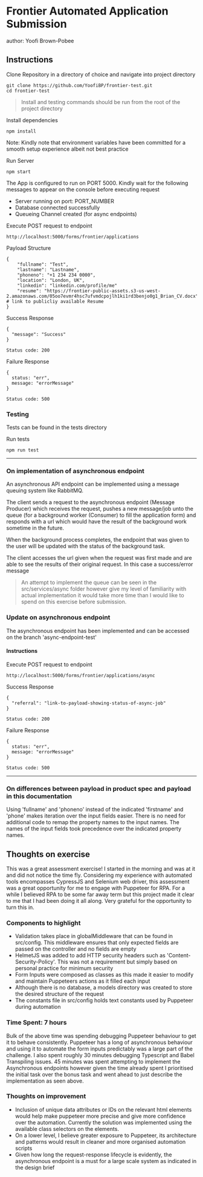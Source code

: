 # Frontier Automated Application Submission

author: Yoofi Brown-Pobee

## Instructions

Clone Repository in a directory of choice and navigate into project directory

    git clone https://github.com/YoofiBP/frontier-test.git
    cd frontier-test

> Install and testing commands should be run from the root of the project directory

Install dependencies

    npm install

Note: Kindly note that environment variables have been committed for a smooth setup experience albeit not best practice

Run Server

    npm start

The App is configured to run on PORT 5000. Kindly wait for the following messages to appear on the console before executing request
* Server running on port: PORT_NUMBER
* Database connected successfully
* Queueing Channel created (for async endpoints)


Execute POST request to endpoint

    http://localhost:5000/forms/frontier/applications

Payload Structure

    {
        "fullname": "Test",
        "lastname": "Lastname",
        "phoneno": "+1 234 234 0000",
        "location": "London, UK",
        "linkedin": "linkedin.com/profile/me"
        "resume": "https://frontier-public-assets.s3-us-west-2.amazonaws.com/05oo7evmr4hsc7ufvmdcpojlh1ki1rd3benjo0g1_Brian_CV.docx"  # link to publicliy available Resume
    }

Success Response

    {
      "message": "Success"
    }

    Status code: 200

Failure Response

    {
      status: "err",
      message: "errorMessage"
    }

    Status code: 500

### Testing

Tests can be found in the tests directory

Run tests

    npm run test

---

### On implementation of asynchronous endpoint

An asynchronous API endpoint can be implemented using a message queuing system like RabbitMQ.

The client sends a request to the asynchronous endpoint (Message Producer) which receives the request, pushes a new message/job unto the queue
(for a background worker (Consumer) to fill the application form) and responds with a url which would have the result of the
background work sometime in the future.

When the background process completes,
the endpoint that was given to the user will be updated with the status of the background task.

The client accesses the url given when the request was first made and are able to see the results of their original request. In this case
a success/error message

> An attempt to implement the queue can be seen in the src/services/async folder however give my
> level of familiarity with actual implementation it would take more time than I would like to spend on
> this exercise before submission.

### Update on asynchronous endpoint

The asynchronous endpoint has been implemented and can be accessed on the branch 'async-endpoint-test'

#### Instructions

Execute POST request to endpoint

    http://localhost:5000/forms/frontier/applications/async

Success Response

    {
      "referral": "link-to-payload-showing-status-of-async-job"
    }

    Status code: 200

Failure Response

    {
      status: "err",
      message: "errorMessage"
    }

    Status code: 500

---
### On differences between payload in product spec and payload in this documentation

Using 'fullname' and 'phoneno' instead of the indicated 'firstname' and 'phone' makes iteration over the input fields
easier. There is no need for additional code to remap the property names to the input names. The names of the input fields took
precedence over the indicated property names.

## Thoughts on exercise

This was a great assessment exercise! I started in the morning and was at it and did not notice the time fly.
Considering my experience with automated tools encompasses CypressJS and Selenium web driver, this assessment was
a great opportunity for me to engage with Puppeteer for RPA. For a while I believed RPA to be some far away term but
this project made it clear to me that I had been doing it all along. Very grateful for the opportunity to turn this in.

### Components to highlight

- Validation takes place in globalMiddleware that can be found in src/config. This middleware ensures that only expected fields are passed on the controller and no fields are empty
- HelmetJS was added to add HTTP security headers such as 'Content-Security-Policy'. This was not a requirement but simply based on personal practice for minimum security
- Form Inputs were composed as classes as this made it easier to modify and maintain Puppeteers actions as it filled each input
- Although there is no database, a models directory was created to store the desired structure of the request
- The constants file in src/config holds text constants used by Puppeteer during automation

### Time Spent: 7 hours

Bulk of the above time was spending debugging Puppeteer behaviour to get it to behave
consistently. Puppeteer has a long of asynchronous behaviour and using it to automate the form inputs
predictably was a large part of the challenge. I also spent roughly 30 minutes debugging Typescript and Babel Transpiling
issues. 45 minutes was spent attempting to implement the Asynchronous endpoints however given the time already
spent I prioritised the initial task over the bonus task and went ahead to just describe the implementation as seen above.

### Thoughts on improvement

- Inclusion of unique data attributes or IDs on the relevant html elements would help make puppeteer more precise and give more confidence over the automation. Currently the solution was implemented using the available
  class selectors on the elements.
- On a lower level, I believe greater exposure to Puppeteer, its architecture and patterns would result in cleaner and more organised automation scripts
- Given how long the request-response lifecycle is evidently, the asynchronous endpoint is a must for a large scale system as indicated in the design brief
